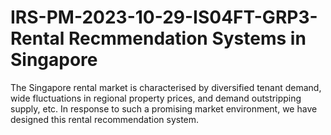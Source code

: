 # IRS-PM-2023-10-29-IS04FT-GRP3-Rental Recmmendation Systems in Singapore
The Singapore rental market is characterised by diversified tenant demand, wide fluctuations in regional property prices, and demand outstripping supply, etc. In response to such a promising market environment, we have designed this rental recommendation system.
